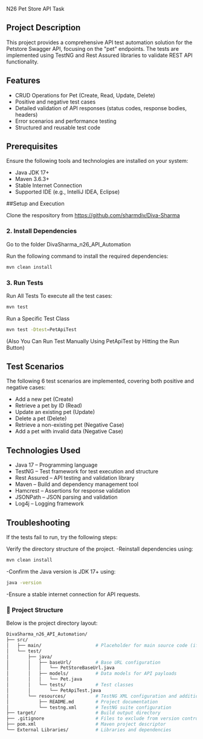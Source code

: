  N26 Pet Store API Task

## Project Description
This project provides a comprehensive API test automation solution for the Petstore Swagger API, focusing on the "pet" endpoints. The tests are implemented using TestNG and Rest Assured libraries to validate REST API functionality.

## Features
- CRUD Operations for Pet (Create, Read, Update, Delete)
- Positive and negative test cases
- Detailed validation of API responses (status codes, response bodies, headers)
- Error scenarios and performance testing
- Structured and reusable test code

## Prerequisites
Ensure the following tools and technologies are installed on your system:
- Java JDK 17+
- Maven 3.6.3+
- Stable Internet Connection
- Supported IDE (e.g., IntelliJ IDEA, Eclipse)

##Setup and Execution

Clone the respository from https://github.com/sharmdiv/Diva-Sharma 

### 2. Install Dependencies

Go to the folder DivaSharma_n26_API_Automation

Run the following command to install the required dependencies:
```bash
mvn clean install
```

### 3. Run Tests
Run All Tests
To execute all the test cases:
```bash
mvn test
```

Run a Specific Test Class
```bash
mvn test -Dtest=PetApiTest
```

(Also You Can Run Test Manually Using PetApiTest by Hitting the Run Button)

## Test Scenarios
The following 6 test scenarios are implemented, covering both positive and negative cases:

- Add a new pet (Create)
- Retrieve a pet by ID (Read)
- Update an existing pet (Update)
- Delete a pet (Delete)
- Retrieve a non-existing pet (Negative Case)
- Add a pet with invalid data (Negative Case)

## Technologies Used
- Java 17 – Programming language
- TestNG – Test framework for test execution and structure
- Rest Assured – API testing and validation library
- Maven – Build and dependency management tool
- Hamcrest – Assertions for response validation
- JSONPath – JSON parsing and validation
- Log4j – Logging framework

##  Troubleshooting
If the tests fail to run, try the following steps:

Verify the directory structure of the project.
-Reinstall dependencies using:
```bash
mvn clean install
```
-Confirm the Java version is JDK 17+ using:
```bash
java -version
```

-Ensure a stable internet connection for API requests.

### 🔧 Project Structure
Below is the project directory layout:
```bash
DivaSharma_n26_API_Automation/
├── src/
│   ├── main/                    # Placeholder for main source code (if needed)
│   └── test/
│       ├── java/
│       │   ├── baseUrl/         # Base URL configuration
│       │   │   └── PetStoreBaseUrl.java
│       │   ├── models/          # Data models for API payloads
│       │   │   └── Pet.java
│       │   └── tests/           # Test classes
│       │       └── PetApiTest.java
│       └── resources/           # TestNG XML configuration and additional resources
│           ├── README.md        # Project documentation
│           └── testng.xml       # TestNG suite configuration
├── target/                      # Build output directory
├── .gitignore                   # Files to exclude from version control
├── pom.xml                      # Maven project descriptor
└── External Libraries/          # Libraries and dependencies
```





